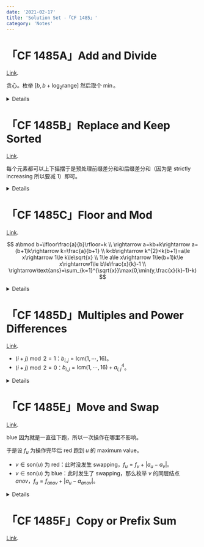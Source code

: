 ```yaml
---
date: '2021-02-17'
title: 'Solution Set -「CF 1485」'
category: 'Notes'
---
```


# 「CF 1485A」Add and Divide

[Link](http://codeforces.com/contest/1485/problem/A).

贪心。枚举 $[b,b+\log_{2}\text{range}]$ 然后取个 $\min$。

<details>

```cpp
#include<cstdio>
#include<algorithm>
using namespace std;
int t,a,b,ans;
int search(int bas)
{
	if(bas>1)
	{
		int tmp=a,res=0;
		while(tmp>0)
		{
			tmp/=bas;
			res++;
		}
		return res;
	}
	else	return 1e9;
}
int main()
{
	scanf("%d",&t);
	while(t--)
	{
		scanf("%d %d",&a,&b);
		if(a==b)	printf("%d\n",2);
		else if(a<b)	printf("%d\n",1);
		else
		{
			ans=1e9;
			for(int i=b;i<=b+233;++i)	ans=min(ans,search(i)+i-b);
			printf("%d\n",ans);
		}
	}
	return 0;
}
```

</details>

# 「CF 1485B」Replace and Keep Sorted

[Link](http://codeforces.com/contest/1485/problem/B).

每个元素都可以上下摇摆于是预处理前缀差分和和后缀差分和（因为是 strictly increasing 所以要减 $1$）即可。

<details>

```cpp
#include<cstdio>
int n,m,k,a[100010],fro[100010],rea[100010];
void pre()
{
	for(int i=1;i<=n;++i)	fro[i]=a[i]-a[i-1]-1;
	for(int i=n;i>=1;--i)	rea[i]=a[i+1]-a[i]-1;
	for(int i=1;i<=n;++i)	fro[i]+=fro[i-1];
	for(int i=n;i>=1;--i)	rea[i]+=rea[i+1];
}
int main()
{
	scanf("%d %d %d",&n,&m,&k);
	for(int i=1;i<=n;++i)	scanf("%d",&a[i]);
	pre();
	while(m--)
	{
		int l,r;
		scanf("%d %d",&l,&r);
		printf("%d\n",k-a[r]+a[l]-1+fro[r]-fro[l]+rea[l]-rea[r]);
	}
	return 0;
}
```

</details>

# 「CF 1485C」Floor and Mod

[Link](http://codeforces.com/contest/1485/problem/C).

$$
a\bmod b=\lfloor\frac{a}{b}\rfloor=k \\
\rightarrow a=kb+k\rightarrow a=(b+1)k\rightarrow k=\frac{a}{b+1} \\
k<b\rightarrow k^{2}<k(b+1)=a\le x\rightarrow 1\le k\le\sqrt{x} \\
1\le a\le x\rightarrow 1\le(b+1)k\le x\rightarrow1\le b\le\frac{x}{k}-1 \\
\rightarrow\text{ans}=\sum_{k=1}^{\sqrt{x}}\max(0,\min(y,\frac{x}{k}-1)-k)
$$

<details>

```cpp
#include<cstdio>
#include<algorithm>
using namespace std;
const long long zero=0ll;
long long t,x,y,ans;
int main()
{
	scanf("%lld",&t);
	while(t--)
	{
		scanf("%lld %lld",&x,&y);
		ans=0;
		for(long long i=1;i*i<=x;++i)	ans+=max(zero,min(y,x/i-1)-i);
		printf("%lld\n",ans);
	}
	return 0;
}
```

</details>

# 「CF 1485D」Multiples and Power Differences

[Link](http://codeforces.com/contest/1485/problem/D).

- $(i+j)\bmod 2=1$：$b_{i,j}=\text{lcm}(1,\cdots,16)$。
- $(i+j)\bmod 2=0$：$b_{i,j}=\text{lcm}(1,\cdots,16)+a_{i,j}^{4}$。

<details>

```cpp
#include<cstdio>
int n,m,x;
int main()
{
	scanf("%d %d",&n,&m);
	for(int i=1;i<=n;++i)
	{
		for(int j=1;j<=m;++j)
		{
			scanf("%d",&x);
			if((i+j)&1)	printf("%d ",720720);
			else	printf("%d ",720720+x*x*x*x);
		}
		printf("\n");
	}
	return 0;
}
```

</details>

# 「CF 1485E」Move and Swap

[Link](http://codeforces.com/contest/1485/problem/E).

blue 因为就是一直往下跑，所以一次操作在哪里不影响。

于是设 $f_{u}$ 为操作完毕后 red 跑到 $u$ 的 maximum value。

- $v\in\text{son}(u)$ 为 red：此时没发生 swapping，$f_{u}=f_{v}+|a_{u}-a_{v}|$。
- $v\in\text{son}(u)$ 为 blue：此时发生了 swapping，那么枚举 $v$ 的同层结点 $anov$，$f_{u}=f_{anov}+|a_{u}-a_{anov}|$。

<details>

```cpp
#include<queue>
#include<cstdio>
#include<algorithm>
using namespace std;
const long long INF=1e18;
vector<int> e[200010],same[200010];
int t,n,dep[200010],fa[200010],leaf;
long long a[200010],f[200010];
void dfs(int x,int las)
{
	dep[x]=dep[las]+1;
	fa[x]=las;
	leaf=max(leaf,dep[x]);
	for(int i=0;i<e[x].size();++i)
	{
		int y=e[x][i];
		if(y^las)	dfs(y,x);
	}
}
void DP(int d)
{
	for(int i=d;i>1;--i)
	{
		long long mn=INF,mx=-INF,one=-INF,ano=-INF;
		for(int j=0;j<same[i].size();++j)
		{
			mn=min(mn,a[same[i][j]]);
			mx=max(mx,a[same[i][j]]);
		}
		for(int j=0;j<same[i].size();++j)	f[fa[same[i][j]]]=max(f[fa[same[i][j]]],max(a[same[i][j]]-mn,mx-a[same[i][j]])+f[same[i][j]]);
		for(int j=0;j<same[i].size();++j)
		{
			one=max(one,f[same[i][j]]+a[same[i][j]]);
			ano=max(ano,f[same[i][j]]-a[same[i][j]]);
		}
		for(int j=0;j<same[i].size();++j)	f[fa[same[i][j]]]=max(f[fa[same[i][j]]],max(one-a[same[i][j]],ano+a[same[i][j]]));
	}
}
int main()
{
	scanf("%d",&t);
	while(t--)
	{
		scanf("%d",&n);
		for(int i=2;i<=n;++i)
		{
			int x;
			scanf("%d",&x);
			e[x].push_back(i);
			e[i].push_back(x);
		}
		for(int i=2;i<=n;++i)	scanf("%d",&a[i]);
		dfs(1,0);
		for(int i=1;i<=n;++i)	same[dep[i]].push_back(i);
		DP(leaf);
		printf("%lld\n",f[1]);
		for(int i=1;i<=n;++i)
		{
			f[i]=dep[i]=fa[i]=0;
			same[i].clear();
			e[i].clear();
		}
		leaf=0;
	}
	return 0;
}
```

</details>

# 「CF 1485F」Copy or Prefix Sum

[Link](http://codeforces.com/contest/1485/problem/F).